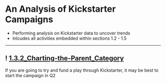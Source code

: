 # An Analysis of Kickstarter Campaigns
* Performing analysis on Kickstarter data to uncover trends
* Inlcudes all activities embedded within sections 1.2 - 1.5
---
! [1.3.2_Charting-the-Parent_Category](https://github.com/kjminges/kickstarter-analysis/blob/main/1.3.2_Charting-the-Parent_Category.png?raw=true)
---
If you are going to try and fund a play through Kickstarter, it may be best to start the campaign in Q2

